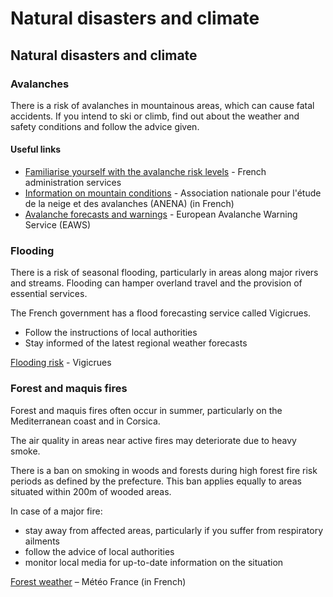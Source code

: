 # Natural disasters and climate

## Natural disasters and climate

### Avalanches

There is a risk of avalanches in mountainous areas, which can cause fatal accidents. If you intend to ski or climb, find out about the weather and safety conditions and follow the advice given.

#### Useful links

* [Familiarise yourself with the avalanche risk levels](https://www.service-public.fr/particuliers/actualites/A13867?xtor=EPR-100&lang=en) - French administration services
* [Information on mountain conditions](https://www.anena.org/) - Association nationale pour l'étude de la neige et des avalanches (ANENA) (in French)
* [Avalanche forecasts and warnings](https://www.avalanches.org/) - European Avalanche Warning Service (EAWS)

### Flooding

There is a risk of seasonal flooding, particularly in areas along major rivers and streams. Flooding can hamper overland travel and the provision of essential services.

The French government has a flood forecasting service called Vigicrues.

* Follow the instructions of local authorities
* Stay informed of the latest regional weather forecasts

[Flooding risk](https://www.vigicrues.gouv.fr/) - Vigicrues

### Forest and maquis fires

Forest and maquis fires often occur in summer, particularly on the Mediterranean coast and in Corsica.

The air quality in areas near active fires may deteriorate due to heavy smoke.

There is a ban on smoking in woods and forests during high forest fire risk periods as defined by the prefecture. This ban applies equally to areas situated within 200m of wooded areas.

In case of a major fire:

* stay away from affected areas, particularly if you suffer from respiratory ailments
* follow the advice of local authorities
* monitor local media for up-to-date information on the situation

[Forest weather](https://meteofrance.com/meteo-des-forets) – Météo France (in French)